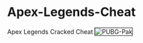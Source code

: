 # Apex-Legends-Cheat
Apex Legends Cracked Cheat
<img src="https://i.ibb.co/YcxJb00/20210302211703-1.jpg" alt="PUBG-Pak" border="1">
